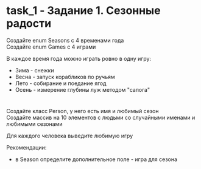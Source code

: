 # task_1 - Задание 1. Сезонные радости
Создайте enum Seasons с 4 временами года  
Создайте enum Games с 4 играми  

В каждое время года можно играть ровно в одну игру:
- Зима - снежки
- Весна - запуск корабликов по ручьям
- Лето - собирание и поедание ягод
- Осень - измерение глубины луж методом "сапога"
#
Создайте класс Person, у него есть имя и любимый сезон  
Создайте массив на 10 элементов с людьми со случайными именами и любимыми сезонами  

Для каждого человека выведите любимую игру  

Рекомендации:  
- в Season определите дополнительное поле - игра для сезона  
